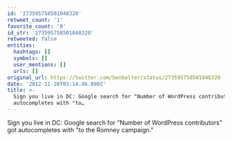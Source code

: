 ```yaml
---
id: '273595758501048320'
retweet_count: '1'
favorite_count: '0'
id_str: '273595758501048320'
retweeted: false
entities:
  hashtags: []
  symbols: []
  user_mentions: []
  urls: []
original_url: https://twitter.com/benbalter/status/273595758501048320
date: '2012-11-28T01:14:46.000Z'
title: >-
  Sign you live in DC: Google search for "Number of WordPress contributors" got
  autocompletes with "to…
---
```


Sign you live in DC: Google search for "Number of WordPress contributors" got autocompletes with "to the Romney campaign."